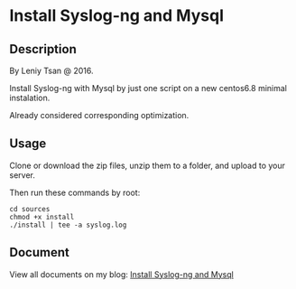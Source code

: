 # Install Syslog-ng and Mysql

## Description

By Leniy Tsan @ 2016.

Install Syslog-ng with Mysql by just one script on a new centos6.8 minimal instalation.

Already considered corresponding optimization.

## Usage

Clone or download the zip files, unzip them to a folder, and upload to your server.

Then run these commands by root:

    cd sources
    chmod +x install
    ./install | tee -a syslog.log

## Document

View all documents on my blog: [Install Syslog-ng and Mysql](https://blog.leniy.org/installsyslog.html)
